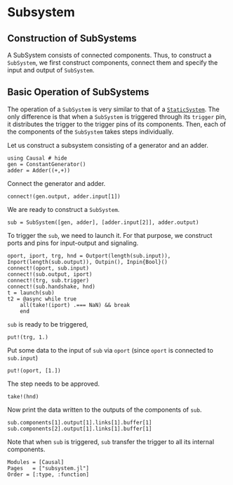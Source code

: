 # Subsystem

## Construction of SubSystems
A SubSystem consists of connected components. Thus, to construct a `SubSystem`, we first construct components, connect them and specify the input and output of `SubSystem`.


## Basic Operation of SubSystems

The operation of a `SubSystem` is very similar to that of a [`StaticSystem`](@ref). The only difference is that when a `SubSystem` is triggered through its `trigger` pin, it distributes the trigger to the trigger pins of its components. Then, each of the components of the `SubSystem` takes steps individually.

Let us construct a subsystem consisting of a generator and an adder. 
```@repl subsystem_ex
using Causal # hide 
gen = ConstantGenerator()
adder = Adder((+,+))
```
Connect the generator and adder.
```@repl subsystem_ex 
connect!(gen.output, adder.input[1])
```
We are ready to construct a `SubSystem`.
```@repl subsystem_ex
sub = SubSystem([gen, adder], [adder.input[2]], adder.output)
```
To trigger the `sub`, we need to launch it. For that purpose, we construct ports and pins for input-output and signaling.
```@repl subsystem_ex
oport, iport, trg, hnd = Outport(length(sub.input)), Inport(length(sub.output)), Outpin(), Inpin{Bool}()
connect!(oport, sub.input)
connect!(sub.output, iport)
connect!(trg, sub.trigger)
connect!(sub.handshake, hnd)
t = launch(sub)
t2 = @async while true 
    all(take!(iport) .=== NaN) && break 
    end
```
`sub` is ready to be triggered,
```@repl subsystem_ex
put!(trg, 1.)
```
Put some data to the input of `sub` via `oport` (since `oport` is connected to `sub.input`)
```@repl subsystem_ex 
put!(oport, [1.])
```
The step needs to be approved.
```@repl subsystem_ex
take!(hnd)
```
Now print the data written to the outputs of the components of `sub`.
```@repl subsystem_ex 
sub.components[1].output[1].links[1].buffer[1]
sub.components[2].output[1].links[1].buffer[1]
```
Note that when `sub` is triggered, `sub` transfer the trigger to all its internal components.

```@autodocs
Modules = [Causal]
Pages   = ["subsystem.jl"]
Order = [:type, :function]
```